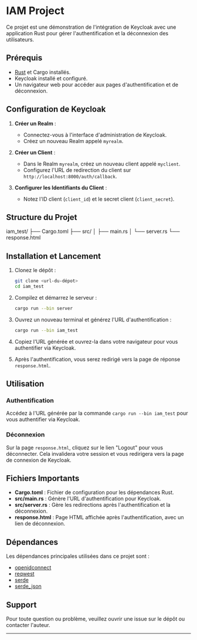 # IAM Project

Ce projet est une démonstration de l'intégration de Keycloak avec une application Rust pour gérer l'authentification et la déconnexion des utilisateurs.

## Prérequis

- [Rust](https://www.rust-lang.org/tools/install) et Cargo installés.
- Keycloak installé et configuré.
- Un navigateur web pour accéder aux pages d'authentification et de déconnexion.

## Configuration de Keycloak

1. **Créer un Realm** :
    - Connectez-vous à l'interface d'administration de Keycloak.
    - Créez un nouveau Realm appelé `myrealm`.

2. **Créer un Client** :
    - Dans le Realm `myrealm`, créez un nouveau client appelé `myclient`.
    - Configurez l'URL de redirection du client sur `http://localhost:8000/auth/callback`.

3. **Configurer les Identifiants du Client** :
    - Notez l'ID client (`client_id`) et le secret client (`client_secret`).

## Structure du Projet
iam_test/
├── Cargo.toml
├── src/
│ ├── main.rs
│ └── server.rs
└── response.html

## Installation et Lancement

1. Clonez le dépôt :

    ```sh
    git clone <url-du-dépot>
    cd iam_test
    ```

2. Compilez et démarrez le serveur :

    ```sh
    cargo run --bin server
    ```

3. Ouvrez un nouveau terminal et générez l'URL d'authentification :

    ```sh
    cargo run --bin iam_test
    ```

4. Copiez l'URL générée et ouvrez-la dans votre navigateur pour vous authentifier via Keycloak.

5. Après l'authentification, vous serez redirigé vers la page de réponse `response.html`.

## Utilisation

### Authentification

Accédez à l'URL générée par la commande `cargo run --bin iam_test` pour vous authentifier via Keycloak.

### Déconnexion

Sur la page `response.html`, cliquez sur le lien "Logout" pour vous déconnecter. Cela invalidera votre session et vous redirigera vers la page de connexion de Keycloak.

## Fichiers Importants

- **Cargo.toml** : Fichier de configuration pour les dépendances Rust.
- **src/main.rs** : Génère l'URL d'authentification pour Keycloak.
- **src/server.rs** : Gère les redirections après l'authentification et la déconnexion.
- **response.html** : Page HTML affichée après l'authentification, avec un lien de déconnexion.

## Dépendances

Les dépendances principales utilisées dans ce projet sont :

- [openidconnect](https://crates.io/crates/openidconnect)
- [reqwest](https://crates.io/crates/reqwest)
- [serde](https://crates.io/crates/serde)
- [serde_json](https://crates.io/crates/serde_json)

## Support

Pour toute question ou problème, veuillez ouvrir une issue sur le dépôt ou contacter l'auteur.

---